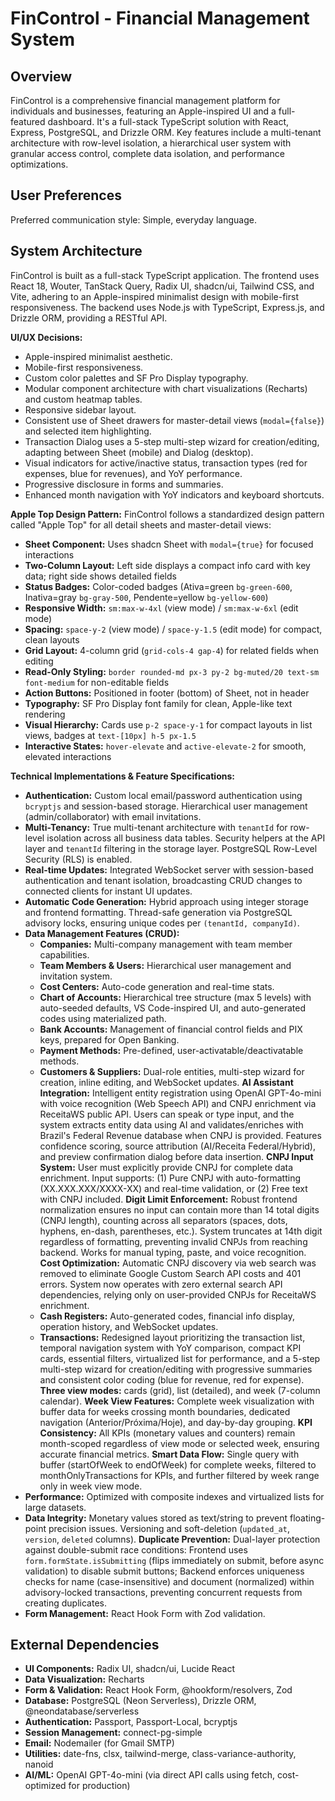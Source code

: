 # FinControl - Financial Management System

## Overview

FinControl is a comprehensive financial management platform for individuals and businesses, featuring an Apple-inspired UI and a full-featured dashboard. It's a full-stack TypeScript solution with React, Express, PostgreSQL, and Drizzle ORM. Key features include a multi-tenant architecture with row-level isolation, a hierarchical user system with granular access control, complete data isolation, and performance optimizations.

## User Preferences

Preferred communication style: Simple, everyday language.

## System Architecture

FinControl is built as a full-stack TypeScript application. The frontend uses React 18, Wouter, TanStack Query, Radix UI, shadcn/ui, Tailwind CSS, and Vite, adhering to an Apple-inspired minimalist design with mobile-first responsiveness. The backend uses Node.js with TypeScript, Express.js, and Drizzle ORM, providing a RESTful API.

**UI/UX Decisions:**
- Apple-inspired minimalist aesthetic.
- Mobile-first responsiveness.
- Custom color palettes and SF Pro Display typography.
- Modular component architecture with chart visualizations (Recharts) and custom heatmap tables.
- Responsive sidebar layout.
- Consistent use of Sheet drawers for master-detail views (`modal={false}`) and selected item highlighting.
- Transaction Dialog uses a 5-step multi-step wizard for creation/editing, adapting between Sheet (mobile) and Dialog (desktop).
- Visual indicators for active/inactive status, transaction types (red for expenses, blue for revenues), and YoY performance.
- Progressive disclosure in forms and summaries.
- Enhanced month navigation with YoY indicators and keyboard shortcuts.

**Apple Top Design Pattern:**
FinControl follows a standardized design pattern called "Apple Top" for all detail sheets and master-detail views:
- **Sheet Component:** Uses shadcn Sheet with `modal={true}` for focused interactions
- **Two-Column Layout:** Left side displays a compact info card with key data; right side shows detailed fields
- **Status Badges:** Color-coded badges (Ativa=green `bg-green-600`, Inativa=gray `bg-gray-500`, Pendente=yellow `bg-yellow-600`)
- **Responsive Width:** `sm:max-w-4xl` (view mode) / `sm:max-w-6xl` (edit mode)
- **Spacing:** `space-y-2` (view mode) / `space-y-1.5` (edit mode) for compact, clean layouts
- **Grid Layout:** 4-column grid (`grid-cols-4 gap-4`) for related fields when editing
- **Read-Only Styling:** `border rounded-md px-3 py-2 bg-muted/20 text-sm font-medium` for non-editable fields
- **Action Buttons:** Positioned in footer (bottom) of Sheet, not in header
- **Typography:** SF Pro Display font family for clean, Apple-like text rendering
- **Visual Hierarchy:** Cards use `p-2 space-y-1` for compact layouts in list views, badges at `text-[10px] h-5 px-1.5`
- **Interactive States:** `hover-elevate` and `active-elevate-2` for smooth, elevated interactions

**Technical Implementations & Feature Specifications:**

*   **Authentication:** Custom local email/password authentication using `bcryptjs` and session-based storage. Hierarchical user management (admin/collaborator) with email invitations.
*   **Multi-Tenancy:** True multi-tenant architecture with `tenantId` for row-level isolation across all business data tables. Security helpers at the API layer and `tenantId` filtering in the storage layer. PostgreSQL Row-Level Security (RLS) is enabled.
*   **Real-time Updates:** Integrated WebSocket server with session-based authentication and tenant isolation, broadcasting CRUD changes to connected clients for instant UI updates.
*   **Automatic Code Generation:** Hybrid approach using integer storage and frontend formatting. Thread-safe generation via PostgreSQL advisory locks, ensuring unique codes per `(tenantId, companyId)`.
*   **Data Management Features (CRUD):**
    *   **Companies:** Multi-company management with team member capabilities.
    *   **Team Members & Users:** Hierarchical user management and invitation system.
    *   **Cost Centers:** Auto-code generation and real-time stats.
    *   **Chart of Accounts:** Hierarchical tree structure (max 5 levels) with auto-seeded defaults, VS Code-inspired UI, and auto-generated codes using materialized path.
    *   **Bank Accounts:** Management of financial control fields and PIX keys, prepared for Open Banking.
    *   **Payment Methods:** Pre-defined, user-activatable/deactivatable methods.
    *   **Customers & Suppliers:** Dual-role entities, multi-step wizard for creation, inline editing, and WebSocket updates. **AI Assistant Integration:** Intelligent entity registration using OpenAI GPT-4o-mini with voice recognition (Web Speech API) and CNPJ enrichment via ReceitaWS public API. Users can speak or type input, and the system extracts entity data using AI and validates/enriches with Brazil's Federal Revenue database when CNPJ is provided. Features confidence scoring, source attribution (AI/Receita Federal/Hybrid), and preview confirmation dialog before data insertion. **CNPJ Input System:** User must explicitly provide CNPJ for complete data enrichment. Input supports: (1) Pure CNPJ with auto-formatting (XX.XXX.XXX/XXXX-XX) and real-time validation, or (2) Free text with CNPJ included. **Digit Limit Enforcement:** Robust frontend normalization ensures no input can contain more than 14 total digits (CNPJ length), counting across all separators (spaces, dots, hyphens, en-dash, parentheses, etc.). System truncates at 14th digit regardless of formatting, preventing invalid CNPJs from reaching backend. Works for manual typing, paste, and voice recognition. **Cost Optimization:** Automatic CNPJ discovery via web search was removed to eliminate Google Custom Search API costs and 401 errors. System now operates with zero external search API dependencies, relying only on user-provided CNPJs for ReceitaWS enrichment.
    *   **Cash Registers:** Auto-generated codes, financial info display, operation history, and WebSocket updates.
    *   **Transactions:** Redesigned layout prioritizing the transaction list, temporal navigation system with YoY comparison, compact KPI cards, essential filters, virtualized list for performance, and a 5-step multi-step wizard for creation/editing with progressive summaries and consistent color coding (blue for revenue, red for expense). **Three view modes:** cards (grid), list (detailed), and week (7-column calendar). **Week View Features:** Complete week visualization with buffer data for weeks crossing month boundaries, dedicated navigation (Anterior/Próxima/Hoje), and day-by-day grouping. **KPI Consistency:** All KPIs (monetary values and counters) remain month-scoped regardless of view mode or selected week, ensuring accurate financial metrics. **Smart Data Flow:** Single query with buffer (startOfWeek to endOfWeek) for complete weeks, filtered to monthOnlyTransactions for KPIs, and further filtered by week range only in week view mode.
*   **Performance:** Optimized with composite indexes and virtualized lists for large datasets.
*   **Data Integrity:** Monetary values stored as text/string to prevent floating-point precision issues. Versioning and soft-deletion (`updated_at`, `version`, `deleted` columns). **Duplicate Prevention:** Dual-layer protection against double-submit race conditions: Frontend uses `form.formState.isSubmitting` (flips immediately on submit, before async validation) to disable submit buttons; Backend enforces uniqueness checks for name (case-insensitive) and document (normalized) within advisory-locked transactions, preventing concurrent requests from creating duplicates.
*   **Form Management:** React Hook Form with Zod validation.

## External Dependencies

*   **UI Components:** Radix UI, shadcn/ui, Lucide React
*   **Data Visualization:** Recharts
*   **Form & Validation:** React Hook Form, @hookform/resolvers, Zod
*   **Database:** PostgreSQL (Neon Serverless), Drizzle ORM, @neondatabase/serverless
*   **Authentication:** Passport, Passport-Local, bcryptjs
*   **Session Management:** connect-pg-simple
*   **Email:** Nodemailer (for Gmail SMTP)
*   **Utilities:** date-fns, clsx, tailwind-merge, class-variance-authority, nanoid
*   **AI/ML:** OpenAI GPT-4o-mini (via direct API calls using fetch, cost-optimized for production)